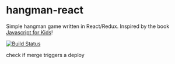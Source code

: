 # hangman-react

Simple hangman game written in React/Redux.  Inspired by the book [Javascript for Kids](https://www.amazon.com/JavaScript-Kids-Playful-Introduction-Programming/dp/1593274084/ref=sr_1_3?ie=UTF8&qid=1543515994&sr=8-3&keywords=javascript+for+kids)!

[![Build Status](https://travis-ci.com/bradleylandis/hangman-react.svg?branch=master)](https://travis-ci.com/bradleylandis/hangman-react)

check if merge triggers a deploy
